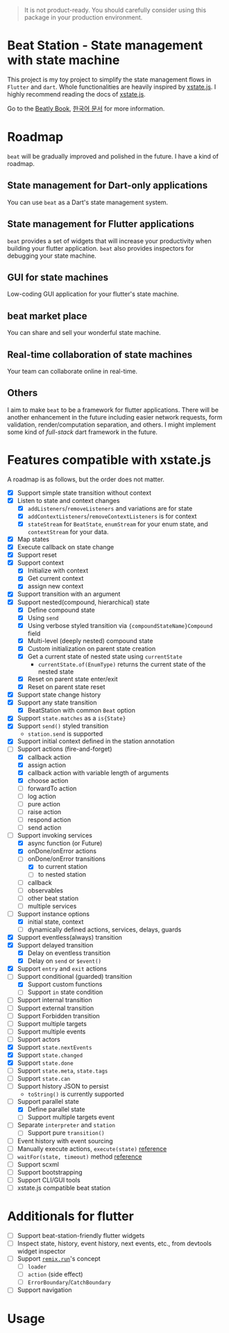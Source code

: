 > It is not product-ready. You should carefully consider using this package
> in your production environment.

# Beat Station - State management with state machine

This project is my toy project to simplify the state management flows in `Flutter` and `dart`. Whole functionalities are heavily inspired by [xstate.js](https://xstate.js.org).
I highly recommend reading the docs of [xstate.js](https://xstate.js.org).

Go to the [Beatly Book](https://book.beatly.dev/), [한국어 문서](https://book.beatly.dev/v/beat-kr/) for more information.

# Roadmap

`beat` will be gradually improved and polished in the future. I have a kind of roadmap.

## State management for Dart-only applications

You can use `beat` as a Dart's state management system.

## State management for Flutter applications

`beat` provides a set of widgets that will increase your productivity
when building your flutter application. `beat` also provides
inspectors for debugging your state machine.

## GUI for state machines

Low-coding GUI application for your flutter's state machine.

## beat market place

You can share and sell your wonderful state machine.

## Real-time collaboration of state machines

Your team can collaborate online in real-time.

## Others

I aim to make `beat` to be a framework for flutter applications.
There will be another enhancement in the future including
easier network requests, form validation, render/computation separation,
and others. I might implement some kind of _full-stack_ dart framework in the future.

# Features compatible with xstate.js

A roadmap is as follows, but the order does not matter.

- [x] Support simple state transition without context
- [x] Listen to state and context changes
  - [x] `addListeners`/`removeListeners` and variations are for state
  - [x] `addContextListeners`/`removeContextListeners` is for context
  - [x] `stateStream` for `BeatState`, `enumStream` for your enum state, and `contextStream` for your data.
- [x] Map states
- [x] Execute callback on state change
- [x] Support reset
- [x] Support context
  - [x] Initialize with context
  - [x] Get current context
  - [x] assign new context
- [x] Support transition with an argument
- [x] Support nested(compound, hierarchical) state
  - [x] Define compound state
  - [x] Using `send`
  - [x] Using verbose styled transition via `{compoundStateName}Compound` field
  - [x] Multi-level (deeply nested) compound state
  - [x] Custom initialization on parent state creation
  - [x] Get a current state of nested state using `currentState`
    - `currentState.of(EnumType)` returns the current state of the nested state
  - [x] Reset on parent state enter/exit
  - [x] Reset on parent state reset
- [x] Support state change history
- [x] Support any state transition
  - [x] BeatStation with common `Beat` option
- [x] Support `state.matches` as a `is{State}`
- [x] Support `send()` styled transition
  - `station.send` is supported
- [x] Support initial context defined in the station annotation
- [ ] Support actions (fire-and-forget)
  - [x] callback action
  - [x] assign action
  - [x] callback action with variable length of arguments
  - [x] choose action
  - [ ] forwardTo action
  - [ ] log action
  - [ ] pure action
  - [ ] raise action
  - [ ] respond action
  - [ ] send action
- [ ] Support invoking services
  - [x] async function (or Future)
  - [x] onDone/onError actions
  - [ ] onDone/onError transitions
    - [x] to current station
    - [ ] to nested station
  - [ ] callback
  - [ ] observables
  - [ ] other beat station
  - [ ] multiple services
- [ ] Support instance options
  - [x] initial state, context
  - [ ] dynamically defined actions, services, delays, guards
- [x] Support eventless(always) transition
- [x] Support delayed transition
  - [x] Delay on eventless transition
  - [x] Delay on `send` or `$event()`
- [x] Support `entry` and `exit` actions
- [ ] Support conditional (guarded) transition
  - [x] Support custom functions
  - [ ] Support `in` state condition
- [ ] Support internal transition
- [ ] Support external transition
- [ ] Support Forbidden transition
- [ ] Support multiple targets
- [ ] Support multiple events
- [ ] Support actors
- [x] Support `state.nextEvents`
- [x] Support `state.changed`
- [x] Support `state.done`
- [ ] Support `state.meta`, `state.tags`
- [ ] Support `state.can`
- [ ] Support history JSON to persist
  - `toString()` is currently supported
- [ ] Support parallel state
  - [x] Define parallel state
  - [ ] Support multiple targets event
- [ ] Separate `interpreter` and `station`
  - [ ] Support pure `transition()`
- [ ] Event history with event sourcing
- [ ] Manually execute actions, `execute(state)` [reference](https://xstate.js.org/docs/guides/interpretation.html#executing-actions)
- [ ] `waitFor(state, timeout)` method [reference](https://xstate.js.org/docs/guides/interpretation.html#waitfor)
- [ ] Support scxml
- [ ] Support bootstrapping
- [ ] Support CLI/GUI tools
- [ ] xstate.js compatible beat station

# Additionals for flutter

- [ ] Support beat-station-friendly flutter widgets
- [ ] Inspect state, history, event history, next events, etc., from devtools widget inspector
- [ ] Support [`remix.run`](https://remix.run)'s concept
  - [ ] `loader`
  - [ ] `action` (side effect)
  - [ ] `ErrorBoundary`/`CatchBoundary`
- [ ] Support navigation

# Usage
